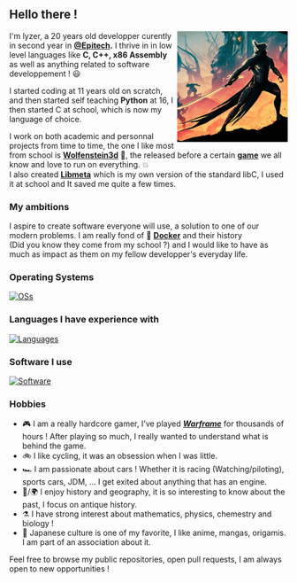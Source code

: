 ## Hello there !
<img src="./wallpapersden.com_heart-of-deimos-warframe_2560x1440.jpg" width="200" align=right>



I'm lyzer, a 20 years old developper curently in second year in **[@Epitech](https://github.com/Epitech).**
I thrive in in low level languages like **C, C++, x86 Assembly** as well as anything related to software developpement ! 😃


I started coding at 11 years old on scratch, and then started self teaching **Python** at 16, I then started C at school, which is now my language of choice.

I work on both academic and personnal projects from time to time, the one I like most from school is **[Wolfenstein3d](https://github.com/lyzer-px/Wolfenstein3d)** 🔫, the released before a certain
**[game](https://www.google.com/search?q=doom+1&rlz=1C1CHZN_frFR1159FR1159&oq=doom+1&gs_lcrp=EgZjaHJvbWUqCggAEAAY4wIYgAQyCggAEAAY4wIYgAQyBwgBEC4YgAQyBwgCEAAYgAQyBwgDEC4YgAQyBwgEEC4YgAQyBwgFEAAYgAQyBwgGEAAYgAQyBwgHEAAYgAQyBwgIEAAYgAQyBwgJEAAYgATSAQg0NjM2ajBqN6gCALACAA&sourceid=chrome&ie=UTF-8)** 
we all know and love to run on everything. 💥
<br/> I also created **[Libmeta](https://github.com/lyzer-px/libmeta-3)** which is my own version of the standard libC, I used it at school and It saved me quite a few times.
### My ambitions
I aspire to create software everyone will use, a solution to one of our modern problems. I am really fond of 🐳 **[Docker](https://www.docker.com/)** and their history <br/> (Did you know they come from my school ?) and I would like to have as much as impact as them on my fellow developper's everyday life.
### Operating Systems
[![OSs](https://skillicons.dev/icons?i=arch,bsd,ubuntu,windows)](https://skillicons.dev)
### Languages I have experience with
[![Languages](https://skillicons.dev/icons?i=c,cpp,python,js,bash,lua)](https://skillicons.dev)
### Software I use
[![Software](https://skillicons.dev/icons?i=docker,git,github,vscode,vim,emacs,unreal)](https://skillicons.dev)
### Hobbies
* 🎮 I am a really hardcore gamer, I've played ***[Warframe](https://www.warframe.com)*** for thousands of hours ! After playing so much, I really wanted to understand what is behind the game.
* 🚲 I like cycling, it was an obsession when I was little.
* 🏎️ I am passionate about cars ! Whether it is racing (Watching/piloting), sports cars, JDM, ... I get exited about anything that has an engine.
* 📖/🌍 I enjoy history and geography, it is so interesting to know about the past, I focus on antique history.
* ⚗️ I have strong interest about mathematics, physics, chemestry and biology !
* 💮 Japanese culture is one of my favorite, I like anime, mangas, origamis. I am part of an association about it.

Feel free to browse my public repositories, open pull requests, I am always open to new opportunities !
